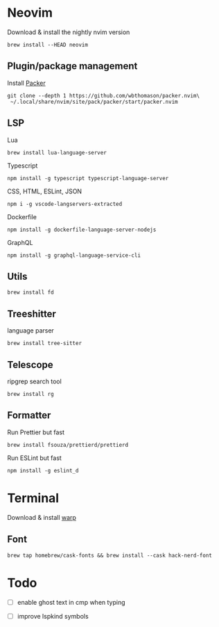 # Neovim
Download & install the nightly nvim version
```
brew install --HEAD neovim
```

## Plugin/package management
Install [Packer](https://github.com/wbthomason/packer.nvim)
```
git clone --depth 1 https://github.com/wbthomason/packer.nvim\
 ~/.local/share/nvim/site/pack/packer/start/packer.nvim
```

## LSP
Lua
```
brew install lua-language-server
```

Typescript
```
npm install -g typescript typescript-language-server
```

CSS, HTML, ESLint, JSON
```
npm i -g vscode-langservers-extracted
```

Dockerfile
```
npm install -g dockerfile-language-server-nodejs
```

GraphQL
```
npm install -g graphql-language-service-cli
```

## Utils
```
brew install fd
```

## Treeshitter
language parser
```
brew install tree-sitter
```

## Telescope
ripgrep search tool
```
brew install rg
```

## Formatter
Run Prettier but fast
```
brew install fsouza/prettierd/prettierd
```

Run ESLint but fast
```
npm install -g eslint_d
```


# Terminal
Download & install [warp](https://www.warp.dev/)
## Font
```
brew tap homebrew/cask-fonts && brew install --cask hack-nerd-font
```

# Todo
- [ ] enable ghost text in cmp when typing
- [ ] improve lspkind symbols

